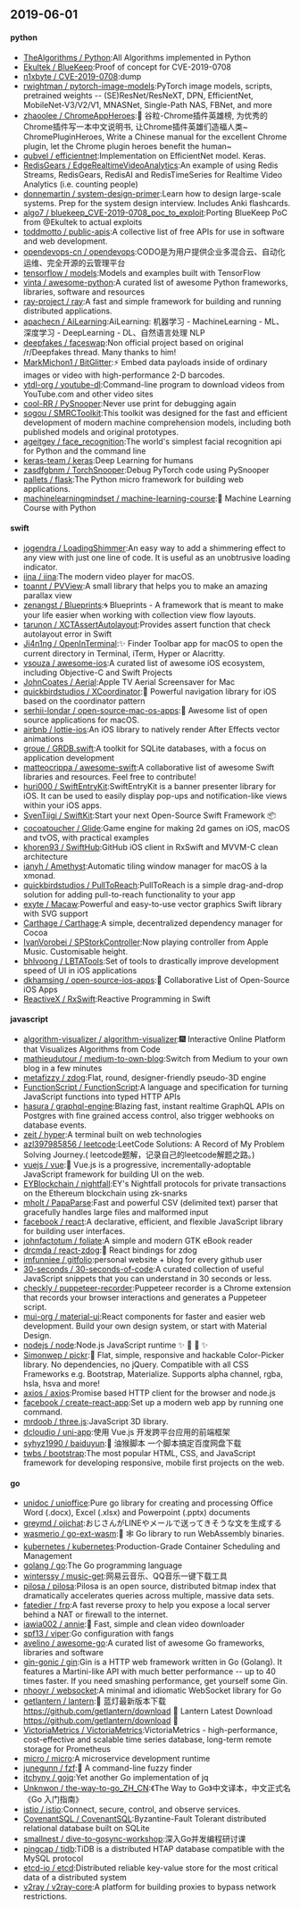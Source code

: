 ## 2019-06-01

#### python
* [TheAlgorithms / Python](https://github.com/TheAlgorithms/Python):All Algorithms implemented in Python
* [Ekultek / BlueKeep](https://github.com/Ekultek/BlueKeep):Proof of concept for CVE-2019-0708
* [n1xbyte / CVE-2019-0708](https://github.com/n1xbyte/CVE-2019-0708):dump
* [rwightman / pytorch-image-models](https://github.com/rwightman/pytorch-image-models):PyTorch image models, scripts, pretrained weights -- (SE)ResNet/ResNeXT, DPN, EfficientNet, MobileNet-V3/V2/V1, MNASNet, Single-Path NAS, FBNet, and more
* [zhaoolee / ChromeAppHeroes](https://github.com/zhaoolee/ChromeAppHeroes):🌈
谷粒-Chrome插件英雄榜, 为优秀的Chrome插件写一本中文说明书, 让Chrome插件英雄们造福人类~ ChromePluginHeroes, Write a Chinese manual for the excellent Chrome plugin, let the Chrome plugin heroes benefit the human~
* [qubvel / efficientnet](https://github.com/qubvel/efficientnet):Implementation on EfficientNet model. Keras.
* [RedisGears / EdgeRealtimeVideoAnalytics](https://github.com/RedisGears/EdgeRealtimeVideoAnalytics):An example of using Redis Streams, RedisGears, RedisAI and RedisTimeSeries for Realtime Video Analytics (i.e. counting people)
* [donnemartin / system-design-primer](https://github.com/donnemartin/system-design-primer):Learn how to design large-scale systems. Prep for the system design interview. Includes Anki flashcards.
* [algo7 / bluekeep_CVE-2019-0708_poc_to_exploit](https://github.com/algo7/bluekeep_CVE-2019-0708_poc_to_exploit):Porting BlueKeep PoC from @Ekultek to actual exploits
* [toddmotto / public-apis](https://github.com/toddmotto/public-apis):A collective list of free APIs for use in software and web development.
* [opendevops-cn / opendevops](https://github.com/opendevops-cn/opendevops):CODO是为用户提供企业多混合云、自动化运维、完全开源的云管理平台
* [tensorflow / models](https://github.com/tensorflow/models):Models and examples built with TensorFlow
* [vinta / awesome-python](https://github.com/vinta/awesome-python):A curated list of awesome Python frameworks, libraries, software and resources
* [ray-project / ray](https://github.com/ray-project/ray):A fast and simple framework for building and running distributed applications.
* [apachecn / AiLearning](https://github.com/apachecn/AiLearning):AiLearning: 机器学习 - MachineLearning - ML、深度学习 - DeepLearning - DL、自然语言处理 NLP
* [deepfakes / faceswap](https://github.com/deepfakes/faceswap):Non official project based on original /r/Deepfakes thread. Many thanks to him!
* [MarkMichon1 / BitGlitter](https://github.com/MarkMichon1/BitGlitter):⚡ Embed data payloads inside of ordinary images or video with high-performance 2-D barcodes.
* [ytdl-org / youtube-dl](https://github.com/ytdl-org/youtube-dl):Command-line program to download videos from YouTube.com and other video sites
* [cool-RR / PySnooper](https://github.com/cool-RR/PySnooper):Never use print for debugging again
* [sogou / SMRCToolkit](https://github.com/sogou/SMRCToolkit):This toolkit was designed for the fast and efficient development of modern machine comprehension models, including both published models and original prototypes.
* [ageitgey / face_recognition](https://github.com/ageitgey/face_recognition):The world's simplest facial recognition api for Python and the command line
* [keras-team / keras](https://github.com/keras-team/keras):Deep Learning for humans
* [zasdfgbnm / TorchSnooper](https://github.com/zasdfgbnm/TorchSnooper):Debug PyTorch code using PySnooper
* [pallets / flask](https://github.com/pallets/flask):The Python micro framework for building web applications.
* [machinelearningmindset / machine-learning-course](https://github.com/machinelearningmindset/machine-learning-course):💬
Machine Learning Course with Python

#### swift
* [jogendra / LoadingShimmer](https://github.com/jogendra/LoadingShimmer):An easy way to add a shimmering effect to any view with just one line of code. It is useful as an unobtrusive loading indicator.
* [iina / iina](https://github.com/iina/iina):The modern video player for macOS.
* [toannt / PVView](https://github.com/toannt/PVView):A small library that helps you to make an amazing parallax view
* [zenangst / Blueprints](https://github.com/zenangst/Blueprints):🌀
Blueprints - A framework that is meant to make your life easier when working with collection view flow layouts.
* [tarunon / XCTAssertAutolayout](https://github.com/tarunon/XCTAssertAutolayout):Provides assert function that check autolayout error in Swift
* [Ji4n1ng / OpenInTerminal](https://github.com/Ji4n1ng/OpenInTerminal):✨
Finder Toolbar app for macOS to open the current directory in Terminal, iTerm, Hyper or Alacritty.
* [vsouza / awesome-ios](https://github.com/vsouza/awesome-ios):A curated list of awesome iOS ecosystem, including Objective-C and Swift Projects
* [JohnCoates / Aerial](https://github.com/JohnCoates/Aerial):Apple TV Aerial Screensaver for Mac
* [quickbirdstudios / XCoordinator](https://github.com/quickbirdstudios/XCoordinator):🎌
Powerful navigation library for iOS based on the coordinator pattern
* [serhii-londar / open-source-mac-os-apps](https://github.com/serhii-londar/open-source-mac-os-apps):🚀
Awesome list of open source applications for macOS.
* [airbnb / lottie-ios](https://github.com/airbnb/lottie-ios):An iOS library to natively render After Effects vector animations
* [groue / GRDB.swift](https://github.com/groue/GRDB.swift):A toolkit for SQLite databases, with a focus on application development
* [matteocrippa / awesome-swift](https://github.com/matteocrippa/awesome-swift):A collaborative list of awesome Swift libraries and resources. Feel free to contribute!
* [huri000 / SwiftEntryKit](https://github.com/huri000/SwiftEntryKit):SwiftEntryKit is a banner presenter library for iOS. It can be used to easily display pop-ups and notification-like views within your iOS apps.
* [SvenTiigi / SwiftKit](https://github.com/SvenTiigi/SwiftKit):Start your next Open-Source Swift Framework
📦
* [cocoatoucher / Glide](https://github.com/cocoatoucher/Glide):Game engine for making 2d games on iOS, macOS and tvOS, with practical examples
* [khoren93 / SwiftHub](https://github.com/khoren93/SwiftHub):GitHub iOS client in RxSwift and MVVM-C clean architecture
* [ianyh / Amethyst](https://github.com/ianyh/Amethyst):Automatic tiling window manager for macOS à la xmonad.
* [quickbirdstudios / PullToReach](https://github.com/quickbirdstudios/PullToReach):PullToReach is a simple drag-and-drop solution for adding pull-to-reach functionality to your app
* [exyte / Macaw](https://github.com/exyte/Macaw):Powerful and easy-to-use vector graphics Swift library with SVG support
* [Carthage / Carthage](https://github.com/Carthage/Carthage):A simple, decentralized dependency manager for Cocoa
* [IvanVorobei / SPStorkController](https://github.com/IvanVorobei/SPStorkController):Now playing controller from Apple Music. Customisable height.
* [bhlvoong / LBTATools](https://github.com/bhlvoong/LBTATools):Set of tools to drastically improve development speed of UI in iOS applications
* [dkhamsing / open-source-ios-apps](https://github.com/dkhamsing/open-source-ios-apps):📱
Collaborative List of Open-Source iOS Apps
* [ReactiveX / RxSwift](https://github.com/ReactiveX/RxSwift):Reactive Programming in Swift

#### javascript
* [algorithm-visualizer / algorithm-visualizer](https://github.com/algorithm-visualizer/algorithm-visualizer):🎆
Interactive Online Platform that Visualizes Algorithms from Code
* [mathieudutour / medium-to-own-blog](https://github.com/mathieudutour/medium-to-own-blog):Switch from Medium to your own blog in a few minutes
* [metafizzy / zdog](https://github.com/metafizzy/zdog):Flat, round, designer-friendly pseudo-3D engine
* [FunctionScript / FunctionScript](https://github.com/FunctionScript/FunctionScript):A language and specification for turning JavaScript functions into typed HTTP APIs
* [hasura / graphql-engine](https://github.com/hasura/graphql-engine):Blazing fast, instant realtime GraphQL APIs on Postgres with fine grained access control, also trigger webhooks on database events.
* [zeit / hyper](https://github.com/zeit/hyper):A terminal built on web technologies
* [azl397985856 / leetcode](https://github.com/azl397985856/leetcode):LeetCode Solutions: A Record of My Problem Solving Journey.( leetcode题解，记录自己的leetcode解题之路。)
* [vuejs / vue](https://github.com/vuejs/vue):🖖
Vue.js is a progressive, incrementally-adoptable JavaScript framework for building UI on the web.
* [EYBlockchain / nightfall](https://github.com/EYBlockchain/nightfall):EY's Nightfall protocols for private transactions on the Ethereum blockchain using zk-snarks
* [mholt / PapaParse](https://github.com/mholt/PapaParse):Fast and powerful CSV (delimited text) parser that gracefully handles large files and malformed input
* [facebook / react](https://github.com/facebook/react):A declarative, efficient, and flexible JavaScript library for building user interfaces.
* [johnfactotum / foliate](https://github.com/johnfactotum/foliate):A simple and modern GTK eBook reader
* [drcmda / react-zdog](https://github.com/drcmda/react-zdog):🐶
React bindings for zdog
* [imfunniee / gitfolio](https://github.com/imfunniee/gitfolio):personal website + blog for every github user
* [30-seconds / 30-seconds-of-code](https://github.com/30-seconds/30-seconds-of-code):A curated collection of useful JavaScript snippets that you can understand in 30 seconds or less.
* [checkly / puppeteer-recorder](https://github.com/checkly/puppeteer-recorder):Puppeteer recorder is a Chrome extension that records your browser interactions and generates a Puppeteer script.
* [mui-org / material-ui](https://github.com/mui-org/material-ui):React components for faster and easier web development. Build your own design system, or start with Material Design.
* [nodejs / node](https://github.com/nodejs/node):Node.js JavaScript runtime
✨
🐢
🚀
✨
* [Simonwep / pickr](https://github.com/Simonwep/pickr):🍭
Flat, simple, responsive and hackable Color-Picker library. No dependencies, no jQuery. Compatible with all CSS Frameworks e.g. Bootstrap, Materialize. Supports alpha channel, rgba, hsla, hsva and more!
* [axios / axios](https://github.com/axios/axios):Promise based HTTP client for the browser and node.js
* [facebook / create-react-app](https://github.com/facebook/create-react-app):Set up a modern web app by running one command.
* [mrdoob / three.js](https://github.com/mrdoob/three.js):JavaScript 3D library.
* [dcloudio / uni-app](https://github.com/dcloudio/uni-app):使用 Vue.js 开发跨平台应用的前端框架
* [syhyz1990 / baiduyun](https://github.com/syhyz1990/baiduyun):🖖
油猴脚本 一个脚本搞定百度网盘下载
* [twbs / bootstrap](https://github.com/twbs/bootstrap):The most popular HTML, CSS, and JavaScript framework for developing responsive, mobile first projects on the web.

#### go
* [unidoc / unioffice](https://github.com/unidoc/unioffice):Pure go library for creating and processing Office Word (.docx), Excel (.xlsx) and Powerpoint (.pptx) documents
* [greymd / ojichat](https://github.com/greymd/ojichat):おじさんがLINEやメールで送ってきそうな文を生成する
* [wasmerio / go-ext-wasm](https://github.com/wasmerio/go-ext-wasm):🐹
🕸️
Go library to run WebAssembly binaries.
* [kubernetes / kubernetes](https://github.com/kubernetes/kubernetes):Production-Grade Container Scheduling and Management
* [golang / go](https://github.com/golang/go):The Go programming language
* [winterssy / music-get](https://github.com/winterssy/music-get):网易云音乐、QQ音乐一键下载工具
* [pilosa / pilosa](https://github.com/pilosa/pilosa):Pilosa is an open source, distributed bitmap index that dramatically accelerates queries across multiple, massive data sets.
* [fatedier / frp](https://github.com/fatedier/frp):A fast reverse proxy to help you expose a local server behind a NAT or firewall to the internet.
* [iawia002 / annie](https://github.com/iawia002/annie):👾
Fast, simple and clean video downloader
* [spf13 / viper](https://github.com/spf13/viper):Go configuration with fangs
* [avelino / awesome-go](https://github.com/avelino/awesome-go):A curated list of awesome Go frameworks, libraries and software
* [gin-gonic / gin](https://github.com/gin-gonic/gin):Gin is a HTTP web framework written in Go (Golang). It features a Martini-like API with much better performance -- up to 40 times faster. If you need smashing performance, get yourself some Gin.
* [nhooyr / websocket](https://github.com/nhooyr/websocket):A minimal and idiomatic WebSocket library for Go
* [getlantern / lantern](https://github.com/getlantern/lantern):🔴
蓝灯最新版本下载 https://github.com/getlantern/download
🔴
Lantern Latest Download https://github.com/getlantern/download
🔴
* [VictoriaMetrics / VictoriaMetrics](https://github.com/VictoriaMetrics/VictoriaMetrics):VictoriaMetrics - high-performance, cost-effective and scalable time series database, long-term remote storage for Prometheus
* [micro / micro](https://github.com/micro/micro):A microservice development runtime
* [junegunn / fzf](https://github.com/junegunn/fzf):🌸
A command-line fuzzy finder
* [itchyny / gojq](https://github.com/itchyny/gojq):Yet another Go implementation of jq
* [Unknwon / the-way-to-go_ZH_CN](https://github.com/Unknwon/the-way-to-go_ZH_CN):《The Way to Go》中文译本，中文正式名《Go 入门指南》
* [istio / istio](https://github.com/istio/istio):Connect, secure, control, and observe services.
* [CovenantSQL / CovenantSQL](https://github.com/CovenantSQL/CovenantSQL):Byzantine-Fault Tolerant distributed relational database built on SQLite
* [smallnest / dive-to-gosync-workshop](https://github.com/smallnest/dive-to-gosync-workshop):深入Go并发编程研讨课
* [pingcap / tidb](https://github.com/pingcap/tidb):TiDB is a distributed HTAP database compatible with the MySQL protocol
* [etcd-io / etcd](https://github.com/etcd-io/etcd):Distributed reliable key-value store for the most critical data of a distributed system
* [v2ray / v2ray-core](https://github.com/v2ray/v2ray-core):A platform for building proxies to bypass network restrictions.

